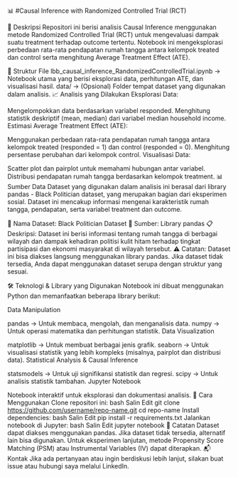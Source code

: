 📊 #Causal Inference with Randomized Controlled Trial (RCT)

📝 Deskripsi
Repositori ini berisi analisis Causal Inference menggunakan metode Randomized Controlled Trial (RCT) untuk mengevaluasi dampak suatu treatment terhadap outcome tertentu. Notebook ini mengeksplorasi perbedaan rata-rata pendapatan rumah tangga antara kelompok treated dan control serta menghitung Average Treatment Effect (ATE).

📂 Struktur File
lbb_causal_inference_RandomizedControlledTrial.ipynb → Notebook utama yang berisi eksplorasi data, perhitungan ATE, dan visualisasi hasil.
data/ → (Opsional) Folder tempat dataset yang digunakan dalam analisis.
📈 Analisis yang Dilakukan
Eksplorasi Data:

Mengelompokkan data berdasarkan variabel responded.
Menghitung statistik deskriptif (mean, median) dari variabel median household income.
Estimasi Average Treatment Effect (ATE):

Menggunakan perbedaan rata-rata pendapatan rumah tangga antara kelompok treated (responded = 1) dan control (responded = 0).
Menghitung persentase perubahan dari kelompok control.
Visualisasi Data:

Scatter plot dan pairplot untuk memahami hubungan antar variabel.
Distribusi pendapatan rumah tangga berdasarkan kelompok treatment.
📊 Sumber Data
Dataset yang digunakan dalam analisis ini berasal dari library pandas - Black Politician dataset, yang merupakan bagian dari eksperimen sosial. Dataset ini mencakup informasi mengenai karakteristik rumah tangga, pendapatan, serta variabel treatment dan outcome.

📌 Nama Dataset: Black Politician Dataset
🔗 Sumber: Library pandas
📋 Deskripsi:
Dataset ini berisi informasi tentang rumah tangga di berbagai wilayah dan dampak kehadiran politisi kulit hitam terhadap tingkat partisipasi dan ekonomi masyarakat di wilayah tersebut.
⚠️ Catatan: Dataset ini bisa diakses langsung menggunakan library pandas. Jika dataset tidak tersedia, Anda dapat menggunakan dataset serupa dengan struktur yang sesuai.

🛠 Teknologi & Library yang Digunakan
Notebook ini dibuat menggunakan Python dan memanfaatkan beberapa library berikut:

Data Manipulation

pandas → Untuk membaca, mengolah, dan menganalisis data.
numpy → Untuk operasi matematika dan perhitungan statistik.
Data Visualization

matplotlib → Untuk membuat berbagai jenis grafik.
seaborn → Untuk visualisasi statistik yang lebih kompleks (misalnya, pairplot dan distribusi data).
Statistical Analysis & Causal Inference

statsmodels → Untuk uji signifikansi statistik dan regresi.
scipy → Untuk analisis statistik tambahan.
Jupyter Notebook

Notebook interaktif untuk eksplorasi dan dokumentasi analisis.
🚀 Cara Menggunakan
Clone repositori ini:
bash
Salin
Edit
git clone https://github.com/username/repo-name.git
cd repo-name
Install dependencies:
bash
Salin
Edit
pip install -r requirements.txt
Jalankan notebook di Jupyter:
bash
Salin
Edit
jupyter notebook
📌 Catatan
Dataset dapat diakses menggunakan pandas. Jika dataset tidak tersedia, alternatif lain bisa digunakan.
Untuk eksperimen lanjutan, metode Propensity Score Matching (PSM) atau Instrumental Variables (IV) dapat diterapkan.
📬 Kontak
Jika ada pertanyaan atau ingin berdiskusi lebih lanjut, silakan buat issue atau hubungi saya melalui LinkedIn.
